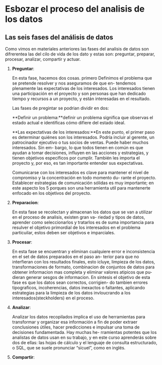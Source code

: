 # Esbozar el proceso del analisis de los datos

## Las seis fases del análisis de datos

Como vimos en materiales anteriores las fases del analisis de datos son difrerentea las del cilo de vida de los dato y
estas son: preguntar, preparar, procesar, analizar, compartir y actuar.

1. **Preguntar**:

    En esta fase, hacemos dos cosas. primero Definimos el problema que se pretende resolver y nos aseguramos de que en-
    tendemos plenamente las expectativas de los interesados. Los interesados tienen una participación en el proyecto y
    son personas que han dedicado tiempo y recursos a un proyecto, y están interesadas en el resultado.

    Las fases de pregintar se podrian dividir en dos:

    **Definir un problema:**definir un problema significa que observas el estado actual e identificas cómo difiere del
    estado ideal.

    **Las expectativas de los interesados:**En este punto, el primer paso es determinar quiénes son los interesados.
    Podría incluir al gerente, un patrocinador ejecutivo o tus socios de ventas. Puede haber muchos interesados. Sin em-
    bargo, lo que todos tienen en común es que ayudan a tomar decisiones, influyen en las acciones y estrategias, y
    tienen objetivos específicos por cumplir. También les importa el proyecto y, por eso, es tan importante entender sus
    expectativas.

    Comunicarse con los interesados es clave para mantener el nivel de compromiso y la concentración en todo momento du-
    rante el proyecto. Establecer estrategias de comunicación sólidas es muy importante; en este aspecto los 5 porques
    son una herramienta util para mantenerte enfocado en los objetivos del proyecto.

2. **Preparacion**:

   En esta fase se recolectan y almacenan los datos que se van a utilizar en el proceso de analisis, existen gran va-
   riedad y tipos de datos, aprender como seleccionarlos y tratarlos es de suma importancia para resulver el objetivo
   primordial de los interesados en el problema particuilar, estos deben ser objetivos e imparciales.

3. **Procesar**:

   En esta fase se encuentran y eliminan cualquiere error e inconsistencia en el set de datos preparados en el paso an-
   terior para que no interfieran con los resultados finales, esto icluye, limpieza de los datos, transformaciones de
   formato, combinacion de conjuntos de datos para obtener informacion mas completa y eliminar valores atipicos que pu-
   dieran generar sesgos de informacion. En sintesis el objetivo de esta fase es que los datos sean correctos, corrigien-
   do tambien errores tipograficos, incoherencias, datos inexactos o faltantes, aplicando estrategias para la limpieza
   de los datos invloucrando a los interesados(steckholders) en el proceso.

4. **Analizar**:

   Analizar los datos recopilados implica el uso de herramientas para transformar y organizar esa información a fin de
   poder extraer conclusiones útiles, hacer predicciones e impulsar una toma de decisiones fundamentada. Hay muchas he-
   rramientas potentes que los analistas de datos usan en su trabajo, y en este curso aprenderás sobre dos de ellas:
   las hojas de cálculo y el lenguaje de consulta estructurado, o SQL, que se suele pronunciar “sícuel”, como en inglés.

5. **Compartir**:

